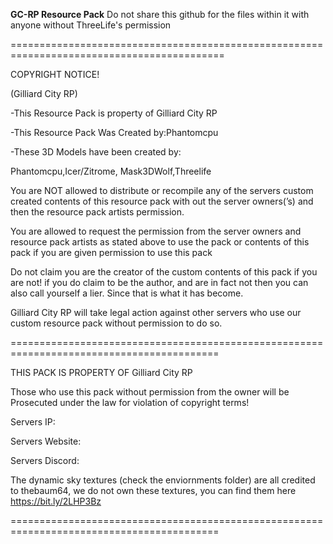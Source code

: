 **GC-RP Resource Pack**
Do not share this github for the files within it with anyone without ThreeLife's permission

===========================================================================================

COPYRIGHT NOTICE!

(Gilliard City RP)

-This Resource Pack is property of Gilliard City RP

-This Resource Pack Was Created by:Phantomcpu

-These 3D Models have been created by:

Phantomcpu,Icer/Zitrome,
Mask3DWolf,Threelife

You are NOT allowed to distribute or recompile any of the servers custom created contents
 of this resource pack with out the server owners(’s) and then the resource pack artists permission. 

You are allowed to request the permission from the server owners and resource pack artists as stated above 
to use the pack or contents of this pack if you are given permission to use this pack
 
Do not claim you are the creator of the custom contents of this pack if you are not! 
if you do claim to be the author, and are in fact not then you can also call yourself a lier.
Since that is what it has become.

Gilliard City RP will take legal action 
against other servers who use our custom resource pack 
without permission to do so.    

==========================================================================================

THIS PACK IS PROPERTY OF Gilliard City RP

Those who use this pack without permission 
from the owner will be Prosecuted under the 
law for violation of copyright terms!

Servers IP: 

Servers Website:

Servers Discord:

The dynamic sky textures (check the enviornments folder)
 are all credited to thebaum64, we do not own these textures, 
you can find them here https://bit.ly/2LHP3Bz



==========================================================================================
